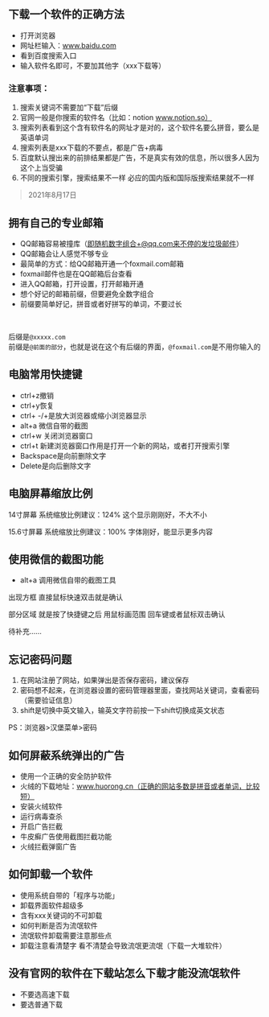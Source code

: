 ## 下载一个软件的正确方法 
- 打开浏览器
- 网址栏输入：www.baidu.com
- 看到百度搜索入口
- 输入软件名即可，不要加其他字（xxx下载等）

### 注意事项：

1. 搜索关键词不需要加“下载”后缀
2. 官网一般是你搜索的软件名（比如：notion www.notion.so）
2. 搜索列表看到这个含有软件名的网址才是对的，这个软件名要么拼音，要么是英语单词
3. 搜索列表是xxx下载的不要点，都是广告+病毒
4. 百度默认搜出来的前排结果都是广告，不是真实有效的信息，所以很多人因为这个上当受骗
5. 不同的搜索引擎，搜索结果不一样 必应的国内版和国际版搜索结果就不一样

>2021年8月17日

## 拥有自己的专业邮箱

- QQ邮箱容易被撞库（即随机数字组合+@qq.com来不停的发垃圾邮件）
- QQ邮箱会让人感觉不够专业
- 最简单的方式：给QQ邮箱开通一个foxmail.com邮箱
- foxmail邮件也是在QQ邮箱后台查看
- 进入QQ邮箱，打开设置，打开邮箱开通
- 想个好记的邮箱前缀，但要避免全数字组合
- 前缀要简单好记，拼音或者好拼写的单词，不要过长

<br>

后缀是```@xxxxx.com```
\
前缀是```@前面的部分```，也就是说在这个有后缀的界面，```@foxmail.com```是不用你输入的




## 电脑常用快捷键

- ctrl+z撤销
- ctrl+y恢复
- ctrl+ -/+是放大浏览器或缩小浏览器显示
- alt+a 微信自带的截图 
- ctrl+w 关闭浏览器窗口
- ctrl+t 新建浏览器窗口作用是打开一个新的网站，或者打开搜索引擎
- Backspace是向前删除文字
- Delete是向后删除文字



## 电脑屏幕缩放比例
14寸屏幕     系统缩放比例建议：124%  这个显示刚刚好，不大不小

15.6寸屏幕   系统缩放比例建议：100%  字体刚好，能显示更多内容



## 使用微信的截图功能


- alt+a 调用微信自带的截图工具

出现方框  直接鼠标快速双击就是确认

部分区域  就是按了快捷键之后  用鼠标画范围  回车键或者鼠标双击确认

待补充……


## 忘记密码问题

1. 在网站注册了网站，如果弹出是否保存密码，建议保存
2. 密码想不起来，在浏览器设置的密码管理器里面，查找网站关键词，查看密码（需要验证信息）
3. shift是切换中英文输入，输英文字符前按一下shift切换成英文状态

PS：浏览器>汉堡菜单>密码

## 如何屏蔽系统弹出的广告

- 使用一个正确的安全防护软件
- 火绒的下载地址：www.huorong.cn（正确的网站多数是拼音或者单词，比较短）
- 安装火绒软件
- 运行病毒查杀
- 开启广告拦截
- 牛皮癣广告使用截图拦截功能
- 火绒拦截弹窗广告

## 如何卸载一个软件

- 使用系统自带的「程序与功能」
- 卸载界面软件超级多
- 含有xxx关键词的不可卸载
- 如何判断是否为流氓软件
- 流氓软件卸载需要注意那些点  
- 卸载注意看清楚字  看不清楚会导致流氓更流氓（下载一大堆软件）

## 没有官网的软件在下载站怎么下载才能没流氓软件

- 不要选高速下载
- 要选普通下载